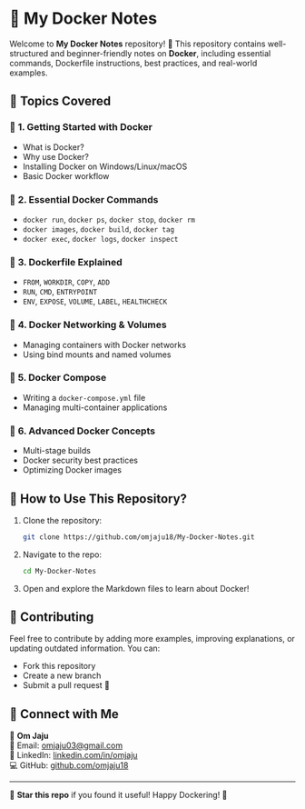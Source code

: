 # **📌 My Docker Notes**

Welcome to **My Docker Notes** repository! 🚀 This repository contains well-structured and beginner-friendly notes on **Docker**, including essential commands, Dockerfile instructions, best practices, and real-world examples.


## 📖 **Topics Covered**

### 🔹 **1. Getting Started with Docker**
- What is Docker?
- Why use Docker?
- Installing Docker on Windows/Linux/macOS
- Basic Docker workflow

### 🔹 **2. Essential Docker Commands**
- `docker run`, `docker ps`, `docker stop`, `docker rm`
- `docker images`, `docker build`, `docker tag`
- `docker exec`, `docker logs`, `docker inspect`

### 🔹 **3. Dockerfile Explained**
- `FROM`, `WORKDIR`, `COPY`, `ADD`
- `RUN`, `CMD`, `ENTRYPOINT`
- `ENV`, `EXPOSE`, `VOLUME`, `LABEL`, `HEALTHCHECK`

### 🔹 **4. Docker Networking & Volumes**
- Managing containers with Docker networks
- Using bind mounts and named volumes

### 🔹 **5. Docker Compose**
- Writing a `docker-compose.yml` file
- Managing multi-container applications

### 🔹 **6. Advanced Docker Concepts**
- Multi-stage builds
- Docker security best practices
- Optimizing Docker images

## 🚀 **How to Use This Repository?**
1. Clone the repository:
   ```sh
   git clone https://github.com/omjaju18/My-Docker-Notes.git
   ```
2. Navigate to the repo:
   ```sh
   cd My-Docker-Notes
   ```
3. Open and explore the Markdown files to learn about Docker!

## 📌 **Contributing**
Feel free to contribute by adding more examples, improving explanations, or updating outdated information. You can:
- Fork this repository
- Create a new branch
- Submit a pull request 🚀

## 📧 **Connect with Me**
👤 **Om Jaju**  
📩 Email: [omjaju03@gmail.com](mailto:omjaju03@gmail.com)  
🔗 LinkedIn: [linkedin.com/in/omjaju](https://linkedin.com/in/omjaju)  
💻 GitHub: [github.com/omjaju18](https://github.com/omjaju18)

---

🌟 **Star this repo** if you found it useful! Happy Dockering! 🐳
